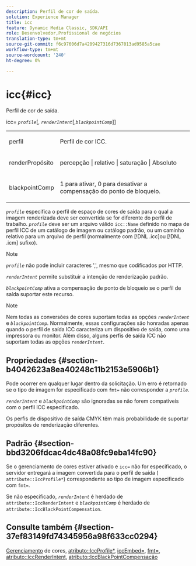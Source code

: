 ```yaml
---
description: Perfil de cor de saída.
solution: Experience Manager
title: icc
feature: Dynamic Media Classic, SDK/API
role: Desenvolvedor,Profissional de negócios
translation-type: tm+mt
source-git-commit: f6c97606d7a4209427316d7367013ad9585a5cae
workflow-type: tm+mt
source-wordcount: '240'
ht-degree: 0%

---
```



# icc{#icc}

Perfil de cor de saída.

icc= *`profile`*[, *`renderIntent`*[,*`blackpointComp`*]]

<table id="simpletable_DF1914FD351E4F2BA61372A52F0CFFBF"> 
 <tr class="strow"> 
  <td class="stentry"> <p><span class="codeph"> <span class="varname"> perfil</span></span> </p></td> 
  <td class="stentry"> <p>Perfil de cor ICC. </p></td> 
 </tr> 
 <tr class="strow"> 
  <td class="stentry"> <p><span class="codeph"> <span class="varname"> renderPropósito  </span> </span> </p></td> 
  <td class="stentry"> <p>percepção | relativo | saturação | Absoluto </p></td> 
 </tr> 
 <tr class="strow"> 
  <td class="stentry"> <p><span class="codeph"> <span class="varname"> blackpointComp</span> </span> </p></td> 
  <td class="stentry"> <p>1 para ativar, 0 para desativar a compensação do ponto de bloqueio. </p></td> 
 </tr> 
</table>

*`profile`* especifica o perfil de espaço de cores de saída para o qual a imagem renderizada deve ser convertida se for diferente do perfil de trabalho. *`profile`* deve ser um arquivo válido  `icc::Name` definido no mapa de perfil ICC de um catálogo de imagem ou catálogo padrão, ou um caminho relativo para um arquivo de perfil (normalmente com  [!DNL .icc]ou  [!DNL .icm] sufixo).

>[!NOTE]
>
>*`profile`* não pode incluir caracteres &#39;,&#39;, mesmo que codificados por HTTP.

*`renderIntent`* permite substituir a intenção de renderização padrão.

*`blackpointComp`* ativa a compensação de ponto de bloqueio se o perfil de saída suportar este recurso.

>[!NOTE]
>
>Nem todas as conversões de cores suportam todas as opções *`renderIntent`* e *`blackpointComp`*. Normalmente, essas configurações são honradas apenas quando o perfil de saída ICC caracteriza um dispositivo de saída, como uma impressora ou monitor. Além disso, alguns perfis de saída ICC não suportam todas as opções *`renderIntent`*.

## Propriedades {#section-b4042623a8ea40248c11b2153e5906b1}

Pode ocorrer em qualquer lugar dentro da solicitação. Um erro é retornado se o tipo de imagem for especificado com `fmt=` não corresponder a *`profile`*.

*`renderIntent`* e  *`blackpointComp`* são ignoradas se não forem compatíveis com o perfil ICC especificado.

Os perfis de dispositivo de saída CMYK têm mais probabilidade de suportar propósitos de renderização diferentes.

## Padrão {#section-bbd3206fdcac4dc48a08fc9eba14fc90}

Se o gerenciamento de cores estiver ativado e `icc=` não for especificado, o servidor entregará a imagem convertida para o perfil de saída ( `attribute::IccProfile*`) correspondente ao tipo de imagem especificado com `fmt=`.

Se não especificado, *`renderIntent`* é herdado de `attribute::IccRenderIntent` e *`blackpointComp`* é herdado de `attribute::IccBlackPointCompensation`.

## Consulte também {#section-37ef83149fd74345956a98f633cc0294}

[Gerenciamento](../../../../../ir-api/http-protocol/image-rendering-api-ref/c-ir-http-protocol-ref/c-ir-http-protocol-syntax-and-features/c-ir-color-management.md#concept-7bac7c2c41be42c1b301eae80abe6b8d) de cores,  [atributo::IccProfile*](../../../../../ir-api/material-cat/image-rendering-api-ref/c-ir-material-catalog/c-ir-attributes-reference/r-ir-iccprofilecmyk.md#reference-55aead2d924847ffbd1be4c46add7127),  [iccEmbed=](../../../../../ir-api/http-protocol/image-rendering-api-ref/c-ir-http-protocol-ref/c-ir-http-protocol-command-reference/r-ir-iccembed.md#reference-47a433138c7c4b29b9b29871b2491a7f),  [fmt=](../../../../../ir-api/http-protocol/image-rendering-api-ref/c-ir-http-protocol-ref/c-ir-http-protocol-command-reference/r-ir-fmt.md#reference-4c743f67d56b47c5b774fcc900ff758c),  [atributo::IccRenderIntent](../../../../../ir-api/material-cat/image-rendering-api-ref/c-ir-material-catalog/c-ir-attributes-reference/r-ir-iccrenderintent.md#reference-3b80b7a4c25545a593c5076f318b5c40),  [atributo::IccBlackPointCompensação](../../../../../ir-api/material-cat/image-rendering-api-ref/c-ir-material-catalog/c-ir-attributes-reference/r-ir-iccblackpointcompensation.md#reference-d939b0cdf6564baaa88deb1059e3b7f0)

